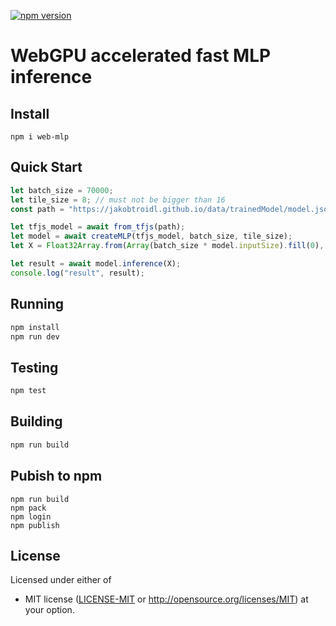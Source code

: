 [![npm version](https://img.shields.io/npm/v/web-mlp.svg?color=1a8cff)](https://www.npmjs.com/package/web-mlp)

# WebGPU accelerated fast MLP inference

## Install

```
npm i web-mlp
```

## Quick Start

```javascript
let batch_size = 70000;
let tile_size = 8; // must not be bigger than 16
const path = "https://jakobtroidl.github.io/data/trainedModel/model.json";

let tfjs_model = await from_tfjs(path);
let model = await createMLP(tfjs_model, batch_size, tile_size);
let X = Float32Array.from(Array(batch_size * model.inputSize).fill(0), () => Math.random());

let result = await model.inference(X);
console.log("result", result);
```

## Running

```sh
npm install
npm run dev
```

## Testing

```sh
npm test
```

## Building

```sh
npm run build
```

## Pubish to npm

```
npm run build
npm pack
npm login
npm publish
```

## License

Licensed under either of
 * MIT license ([LICENSE-MIT](LICENSE-MIT) or http://opensource.org/licenses/MIT)
at your option.
